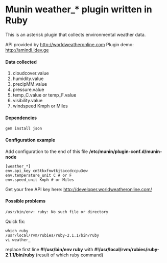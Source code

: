 Munin weather_* plugin written in Ruby
====================

This is an asterisk plugin that collects environmental weather data.

API provided by http://worldweatheronline.com
Plugin demo: http://amindi.idev.ge

#### Data collected
1. cloudcover.value
2. humidity.value
3. precipMM.value
4. pressure.value
5. temp_C.value or temp_F.value
6. visibility.value
7. windspeed Kmph or Miles

#### Dependencies
```
gem install json
```

#### Configuration example
Add configuration to the end of this file **/etc/munin/plugin-conf.d/munin-node**
```
[weather_*]
env.api_key cn5tkxfnwtkjtaccdccpu3ew
env.temperature_unit C # or F
env.speed_unit Kmph # or Miles
```
Get your free API key here: http://developer.worldweatheronline.com/

#### Possible problems
```
/usr/bin/env: ruby: No such file or directory
```
Quick fix:
```
which ruby
/usr/local/rvm/rubies/ruby-2.1.1/bin/ruby
vi weather_
```

replace first line **#!/usr/bin/env ruby** with **#!/usr/local/rvm/rubies/ruby-2.1.1/bin/ruby** (result of which ruby command)

